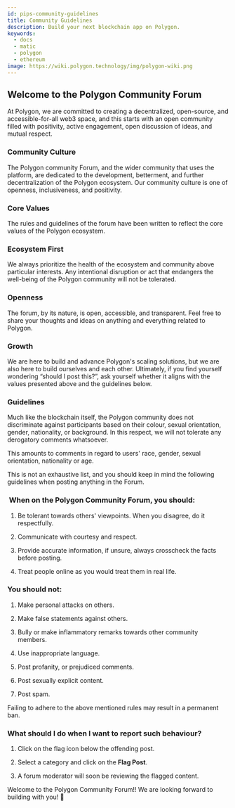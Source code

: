```yaml
---
id: pips-community-guidelines
title: Community Guidelines
description: Build your next blockchain app on Polygon.
keywords:
  - docs
  - matic
  - polygon
  - ethereum
image: https://wiki.polygon.technology/img/polygon-wiki.png
---
```


## Welcome to the Polygon Community Forum

At Polygon, we are committed to creating a decentralized, open-source, and
accessible-for-all web3 space, and this starts with an open community filled
with positivity, active engagement, open discussion of ideas, and mutual respect.

### Community Culture

The Polygon community Forum, and the wider community that uses the platform, are
dedicated to the development, betterment, and further decentralization of the Polygon
ecosystem. Our community culture is one of openness, inclusiveness, and positivity.

### Core Values

The rules and guidelines of the forum have been written to reflect the core values of
the Polygon ecosystem.

### Ecosystem First

We always prioritize the health of the ecosystem and community above particular interests.
Any intentional disruption or act that endangers the well-being of the Polygon community
will not be tolerated.

### Openness

The forum, by its nature, is open, accessible, and transparent. Feel free to share your
thoughts and ideas on anything and everything related to Polygon.

### Growth

We are here to build and advance Polygon's scaling solutions, but we are also here to build
ourselves and each other. Ultimately, if you find yourself wondering “should I post this?”,
ask yourself whether it aligns with the values presented above and the guidelines below.

### Guidelines

Much like the blockchain itself, the Polygon community does not discriminate against participants based on their colour, sexual orientation, gender, nationality, or background. In this respect, we will not tolerate any derogatory comments whatsoever. 

This amounts to comments in regard to users' race, gender, sexual orientation, nationality or age.

This is not an exhaustive list, and you should keep in mind the following guidelines when posting anything in the Forum.

###  When on the Polygon Community Forum, you should:

1.  Be tolerant towards others' viewpoints. When you disagree, do it respectfully. 

2.  Communicate with courtesy and respect.

3.  Provide accurate information, if unsure, always crosscheck the facts before posting.

4.  Treat people online as you would treat them in real life.

### You should not:

1.  Make personal attacks on others. 

2.  Make false statements against others.

3.  Bully or make inflammatory remarks towards other community members. 

4.  Use inappropriate language. 

5.  Post profanity, or prejudiced comments. 

6.  Post sexually explicit content.

7.  Post spam.

Failing to adhere to the above mentioned rules may result in a permanent ban.

### What should I do when I want to report such behaviour?

1.  Click on the flag icon below the offending post.

2.  Select a category and click on the **Flag Post**. 

3.  A forum moderator will soon be reviewing the flagged content.

Welcome to the Polygon Community Forum!! We are looking forward to building with you! 💜
